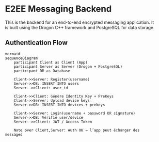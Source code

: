 # E2EE Messaging Backend
This is the backend for an end-to-end encrypted messaging application. It is built using the Drogon C++ framework and PostgreSQL for data storage.

## Authentication Flow
```
mermaid
sequenceDiagram
    participant Client as Client (App)
    participant Server as Server (Drogon + PostgreSQL)
    participant DB as Database

    Client->>Server: Register(username)
    Server->>DB: INSERT INTO users
    Server-->>Client: user_id

    Client->>Client: Génère Identity Key + PreKeys
    Client->>Server: Upload device keys
    Server->>DB: INSERT INTO devices + prekeys

    Client->>Server: Login(username + password OR signature)
    Server->>DB: Vérifie user/device
    Server-->>Client: JWT / Access Token

    Note over Client,Server: Auth OK → l’app peut échanger des messages
```